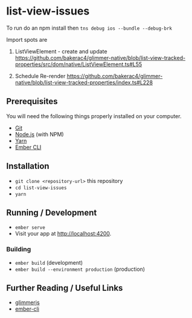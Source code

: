 # list-view-issues

To run do an npm install then
`tns debug ios --bundle --debug-brk`

Import spots are
1) ListViewElement - create and update https://github.com/bakerac4/glimmer-native/blob/list-view-tracked-properties/src/dom/native/ListViewElement.ts#L55

2) Schedule Re-render https://github.com/bakerac4/glimmer-native/blob/list-view-tracked-properties/index.ts#L228

## Prerequisites

You will need the following things properly installed on your computer.

* [Git](https://git-scm.com/)
* [Node.js](https://nodejs.org/) (with NPM)
* [Yarn](https://yarnpkg.com/en/)
* [Ember CLI](https://ember-cli.com/)

## Installation

* `git clone <repository-url>` this repository
* `cd list-view-issues`
* `yarn`

## Running / Development

* `ember serve`
* Visit your app at [http://localhost:4200](http://localhost:4200).

### Building

* `ember build` (development)
* `ember build --environment production` (production)

## Further Reading / Useful Links

* [glimmerjs](http://github.com/tildeio/glimmer/)
* [ember-cli](https://ember-cli.com/)
